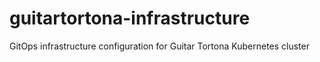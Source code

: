 # guitartortona-infrastructure
GitOps infrastructure configuration for Guitar Tortona Kubernetes cluster
